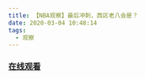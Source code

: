 ```yaml
---
title: 【NBA观察】最后冲刺，西区老八会是？
date: 2020-03-04 10:48:14
tags:
  - 观察
---
```


### <a href="https://www.weibo.com/tv/v/Ix1tDEgJx?fid=1034:4478703988572163" target="_blank">在线观看</a>

